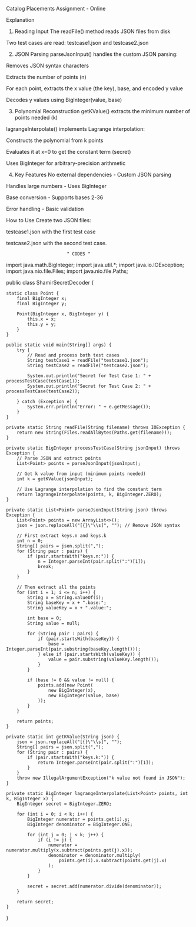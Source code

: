Catalog Placements Assignment - Online

Explanation
1. Reading Input
The readFile() method reads JSON files from disk

Two test cases are read: testcase1.json and testcase2.json

2. JSON Parsing
parseJsonInput() handles the custom JSON parsing:

Removes JSON syntax characters

Extracts the number of points (n)

For each point, extracts the x value (the key), base, and encoded y value

Decodes y values using BigInteger(value, base)

3. Polynomial Reconstruction
getKValue() extracts the minimum number of points needed (k)

lagrangeInterpolate() implements Lagrange interpolation:

Constructs the polynomial from k points

Evaluates it at x=0 to get the constant term (secret)

Uses BigInteger for arbitrary-precision arithmetic

4. Key Features
No external dependencies - Custom JSON parsing

Handles large numbers - Uses BigInteger

Base conversion - Supports bases 2-36

Error handling - Basic validation

How to Use
Create two JSON files:

testcase1.json with the first test case

testcase2.json with the second test case.    



                           " CODES " 



import java.math.BigInteger;
import java.util.*;
import java.io.IOException;
import java.nio.file.Files;
import java.nio.file.Paths;

public class ShamirSecretDecoder {

    static class Point {
        final BigInteger x;
        final BigInteger y;
        
        Point(BigInteger x, BigInteger y) {
            this.x = x;
            this.y = y;
        }
    }

    public static void main(String[] args) {
        try {
            // Read and process both test cases
            String testCase1 = readFile("testcase1.json");
            String testCase2 = readFile("testcase2.json");
            
            System.out.println("Secret for Test Case 1: " + processTestCase(testCase1));
            System.out.println("Secret for Test Case 2: " + processTestCase(testCase2));
            
        } catch (Exception e) {
            System.err.println("Error: " + e.getMessage());
        }
    }

    private static String readFile(String filename) throws IOException {
        return new String(Files.readAllBytes(Paths.get(filename)));
    }

    private static BigInteger processTestCase(String jsonInput) throws Exception {
        // Parse JSON and extract points
        List<Point> points = parseJsonInput(jsonInput);
        
        // Get k value from input (minimum points needed)
        int k = getKValue(jsonInput);
        
        // Use Lagrange interpolation to find the constant term
        return lagrangeInterpolate(points, k, BigInteger.ZERO);
    }

    private static List<Point> parseJsonInput(String json) throws Exception {
        List<Point> points = new ArrayList<>();
        json = json.replaceAll("[{}\"\\s]", ""); // Remove JSON syntax
        
        // First extract keys.n and keys.k
        int n = 0;
        String[] pairs = json.split(",");
        for (String pair : pairs) {
            if (pair.startsWith("keys.n:")) {
                n = Integer.parseInt(pair.split(":")[1]);
                break;
            }
        }
        
        // Then extract all the points
        for (int i = 1; i <= n; i++) {
            String x = String.valueOf(i);
            String baseKey = x + ".base:";
            String valueKey = x + ".value:";
            
            int base = 0;
            String value = null;
            
            for (String pair : pairs) {
                if (pair.startsWith(baseKey)) {
                    base = Integer.parseInt(pair.substring(baseKey.length()));
                } else if (pair.startsWith(valueKey)) {
                    value = pair.substring(valueKey.length());
                }
            }
            
            if (base != 0 && value != null) {
                points.add(new Point(
                    new BigInteger(x),
                    new BigInteger(value, base)
                ));
            }
        }
        
        return points;
    }

    private static int getKValue(String json) {
        json = json.replaceAll("[{}\"\\s]", "");
        String[] pairs = json.split(",");
        for (String pair : pairs) {
            if (pair.startsWith("keys.k:")) {
                return Integer.parseInt(pair.split(":")[1]);
            }
        }
        throw new IllegalArgumentException("k value not found in JSON");
    }

    private static BigInteger lagrangeInterpolate(List<Point> points, int k, BigInteger x) {
        BigInteger secret = BigInteger.ZERO;
        
        for (int i = 0; i < k; i++) {
            BigInteger numerator = points.get(i).y;
            BigInteger denominator = BigInteger.ONE;
            
            for (int j = 0; j < k; j++) {
                if (i != j) {
                    numerator = numerator.multiply(x.subtract(points.get(j).x));
                    denominator = denominator.multiply(
                        points.get(i).x.subtract(points.get(j).x)
                    );
                }
            }
            
            secret = secret.add(numerator.divide(denominator));
        }
        
        return secret;
    }
}


